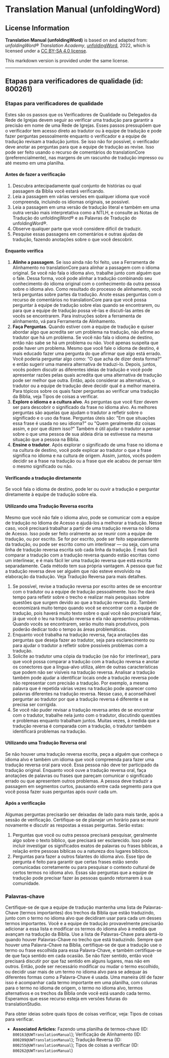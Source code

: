 # Translation Manual (unfoldingWord)

## License Information

**Translation Manual (unfoldingWord)** is based on and adapted from: _unfoldingWord® Translation Academy_, [unfoldingWord](https://unfoldingword.org/utw), 2022, which is licensed under a [CC BY-SA 4.0 license](https://creativecommons.org/licenses/by-sa/4.0/legalcode.en).

This markdown version is provided under the same license.



--------------------------------

## Etapas para verificadores de qualidade (id: 800261)

### Etapas para verificadores de qualidade

Estes são os passos que os Verificadores de Qualidade ou Delegados da Rede de Igrejas devem seguir ao verificar uma tradução para garantir a precisão em nome de uma Rede de Igrejas. Esses passos pressupõem que o verificador tem acesso direto ao tradutor ou à equipe de tradução e pode fazer perguntas pessoalmente enquanto o verificador e a equipe de tradução revisam a tradução juntos. Se isso não for possível, o verificador deve anotar as perguntas para que a equipe de tradução as revise. Isso pode ser feito usando o recurso de comentários do translationCore (preferencialmente), nas margens de um rascunho de tradução impresso ou até mesmo em uma planilha.

#### Antes de fazer a verificação

1. Descubra antecipadamente qual conjunto de histórias ou qual passagem da Bíblia você estará verificando.
2. Leia a passagem em várias versões em qualquer idioma que você compreenda, incluindo os idiomas originais, se possível.
3. Leia a passagem em uma versão de tradução literal e também em uma outra versão mais interpretativa como a NTLH, e consulte as Notas de Tradução do unfoldingWord® e as Palavras de Tradução do unfoldingWord®.
4. Observe qualquer parte que você considere difícil de traduzir.
5. Pesquise essas passagens em comentários e outras ajudas de tradução, fazendo anotações sobre o que você descobrir.

#### Enquanto verifica

1. **Alinhe a passagem**. Se isso ainda não foi feito, use a Ferramenta de Alinhamento no translationCore para alinhar a passagem com o idioma original. Se você não fala o idioma alvo, trabalhe junto com alguém que o fale. Dessa forma, você pode alinhar a tradução combinando seu conhecimento do idioma original com o conhecimento da outra pessoa sobre o idioma alvo. Como resultado do processo de alinhamento, você terá perguntas sobre partes da tradução. Anote essas perguntas com o recurso de comentários no translationCore para que você possa perguntar à equipe de tradução sobre elas quando se encontrarem, ou para que a equipe de tradução possa vê\-las e discuti\-las antes de vocês se encontrarem. Para instruções sobre a ferramenta de alinhamento, vá para Ferramenta de Alinhamento.
2. **Faça Perguntas**. Quando estiver com a equipe de tradução e quiser abordar algo que acredita ser um problema na tradução, não afirme ao tradutor que há um problema. Se você não fala o idioma de destino, então não sabe se há um problema ou não. Você apenas suspeita que pode haver um problema. Mesmo que você fale o idioma de destino, é mais educado fazer uma pergunta do que afirmar que algo está errado. Você poderia perguntar algo como: “O que acha de dizer desta forma?” e então sugerir uma maneira alternativa de traduzi\-lo. Depois, juntos, vocês podem discutir as diferentes ideias de tradução e você pode apresentar razões pelas quais acredita que uma alternativa de tradução pode ser melhor que outra. Então, após considerar as alternativas, o tradutor ou a equipe de tradução deve decidir qual é a melhor maneira. Para tópicos sobre os quais fazer perguntas ao verificar uma tradução da Bíblia, veja Tipos de coisas a verificar.
3. **Explore o idioma e a cultura alvo**. As perguntas que você fizer devem ser para descobrir o significado da frase no idioma alvo. As melhores perguntas são aquelas que ajudam o tradutor a refletir sobre o significado e o uso da frase. Perguntas úteis são: "Em que situações essa frase é usada no seu idioma?" ou "Quem geralmente diz coisas assim, e por que dizem isso?" Também é útil ajudar o tradutor a pensar sobre o que uma pessoa de sua aldeia diria se estivesse na mesma situação que a pessoa na Bíblia.
4. **Ensine o tradutor**. Após explorar o significado de uma frase no idioma e na cultura de destino, você pode explicar ao tradutor o que a frase significa no idioma e na cultura de origem. Assim, juntos, vocês podem decidir se a frase na tradução ou a frase que ele acabou de pensar têm o mesmo significado ou não.

#### Verificando a tradução diretamente

Se você fala o idioma de destino, pode ler ou ouvir a tradução e perguntar diretamente à equipe de tradução sobre ela.

#### Utilizando uma Tradução Reversa escrita

Mesmo que você não fale o idioma alvo, pode se comunicar com a equipe de tradução no Idioma de Acesso e ajudá\-los a melhorar a tradução. Nesse caso, você precisará trabalhar a partir de uma tradução reversa no Idioma de Acesso. Isso pode ser feito oralmente ao se reunir com a equipe de tradução, ou por escrito. Se for por escrito, pode ser feito separadamente da tradução, ou pode ser escrito como um interlinear — ou seja, com uma linha de tradução reversa escrita sob cada linha da tradução. É mais fácil comparar a tradução com a tradução reversa quando estão escritas como um interlinear, e é mais fácil ler uma tradução reversa que está escrita separadamente. Cada método tem sua própria vantagem. A pessoa que faz a tradução reversa deve ser alguém que não esteve envolvido na elaboração da tradução. Veja Tradução Reversa para mais detalhes.

1. Se possível, revise a tradução reversa por escrito antes de se encontrar com o tradutor ou a equipe de tradução pessoalmente. Isso lhe dará tempo para refletir sobre o trecho e realizar mais pesquisas sobre questões que surgem devido ao que a tradução reversa diz. Também economizará muito tempo quando você se encontrar com a equipe de tradução, pois haverá muito texto sobre o qual você não precisará falar, já que você o leu na tradução reversa e ela não apresentou problemas. Quando vocês se encontrarem, serão muito mais produtivos, pois poderão dedicar todo o tempo às áreas problemáticas.
2. Enquanto você trabalha na tradução reversa, faça anotações das perguntas que deseja fazer ao tradutor, seja para esclarecimento ou para ajudar o tradutor a refletir sobre possíveis problemas com a tradução.
3. Solicite ao tradutor uma cópia da tradução (se não for interlinear), para que você possa comparar a tradução com a tradução reversa e anotar os conectores que a língua\-alvo utiliza, além de outras características que podem não ser visíveis na tradução reversa. Analisar a tradução também pode ajudar a identificar locais onde a tradução reversa pode não representar com precisão a tradução. Por exemplo, a mesma palavra que é repetida várias vezes na tradução pode aparecer como palavras diferentes na tradução reversa. Nesse caso, é aconselhável perguntar ao tradutor por que a tradução reversa é diferente e se precisa ser corrigida.
4. Se você não puder revisar a tradução reversa antes de se encontrar com o tradutor, trabalhe nela junto com o tradutor, discutindo questões e problemas enquanto trabalham juntos. Muitas vezes, à medida que a tradução reversa é comparada com a tradução, o tradutor também identificará problemas na tradução.

#### Utilizando uma Tradução Reversa oral

Se não houver uma tradução reversa escrita, peça a alguém que conheça o idioma alvo e também um idioma que você compreenda para fazer uma tradução reversa oral para você. Essa pessoa não deve ter participado da tradução original. Enquanto você ouve a tradução reversa oral, faça anotações de palavras ou frases que pareçam comunicar o significado errado ou que apresentem outros problemas. A pessoa deve traduzir a passagem em segmentos curtos, pausando entre cada segmento para que você possa fazer suas perguntas após ouvir cada um.

#### Após a verificação

Algumas perguntas precisarão ser deixadas de lado para mais tarde, após a sessão de verificação. Certifique\-se de planejar um horário para se reunir novamente e discutir as respostas a essas perguntas. Serão estas:

1. Perguntas que você ou outra pessoa precisará pesquisar, geralmente algo sobre o texto bíblico, que precisará ser esclarecido. Isso pode incluir investigar os significados exatos de palavras ou frases bíblicas, a relação entre pessoas bíblicas ou a natureza dos lugares bíblicos.
2. Perguntas para fazer a outros falantes do idioma alvo. Esse tipo de pergunta é feito para garantir que certas frases estão sendo comunicadas corretamente ou para pesquisar o contexto cultural de certos termos no idioma alvo. Essas são perguntas que a equipe de tradução pode precisar fazer às pessoas quando retornarem à sua comunidade.

### Palavras\-chave

Certifique\-se de que a equipe de tradução mantenha uma lista de Palavras\-Chave (termos importantes) dos trechos da Bíblia que estão traduzindo, junto com o termo no idioma alvo que decidiram usar para cada um desses termos importantes. Você e a equipe de tradução provavelmente precisarão adicionar a essa lista e modificar os termos do idioma alvo à medida que avançam na tradução da Bíblia. Use a lista de Palavras\-Chave para alertá\-lo quando houver Palavras\-Chave no trecho que está traduzindo. Sempre que houver uma Palavra\-Chave na Bíblia, certifique\-se de que a tradução use o termo ou frase escolhida para essa Palavra\-Chave, e também certifique\-se de que faça sentido em cada ocasião. Se não fizer sentido, então você precisará discutir por que faz sentido em alguns lugares, mas não em outros. Então, pode ser necessário modificar ou mudar o termo escolhido, ou decidir usar mais de um termo no idioma alvo para se adequar às diferentes formas como a Palavra\-Chave é usada. Uma maneira útil de fazer isso é acompanhar cada termo importante em uma planilha, com colunas para o termo no idioma de origem, o termo no idioma alvo, termos alternativos e os trechos da Bíblia onde você está usando cada termo. Esperamos que esse recurso esteja em versões futuras do translationStudio.

Para obter ideias sobre quais tipos de coisas verificar, veja: Tipos de coisas para verificar.

* **Associated Articles:** Fazendo uma planilha de termos-chave (ID: `800163@UWTranslationManual`); Verificação de Alinhamento (ID: `800209@UWTranslationManual`); Tradução Reversa (ID: `800255@UWTranslationManual`); Tipos de coisas a verificar (ID: `800262@UWTranslationManual`)

